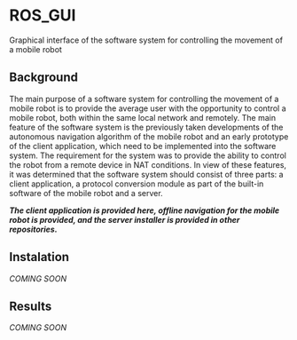 # ROS_GUI
Graphical interface of the software system for controlling the movement of a mobile robot

## Background

The main purpose of a software system for controlling the movement of a mobile robot is to provide the average user with the opportunity to control a mobile robot, both within the same local network and remotely.
The main feature of the software system is the previously taken developments of the autonomous navigation algorithm of the mobile robot and an early prototype of the client application, which need to be implemented into the software system. 
The requirement for the system was to provide the ability to control the robot from a remote device in NAT conditions. 
In view of these features, it was determined that the software system should consist of three parts: a client application, a protocol conversion module as part of the built-in software of the mobile robot and a server.

***The client application is provided here, offline navigation for the mobile robot is provided, and the server installer is provided in other repositories.***

## Instalation
*COMING SOON*

## Results 
*COMING SOON*
